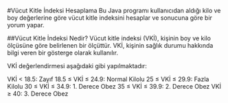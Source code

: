 #Vücut Kitle İndeksi Hesaplama
Bu Java programı kullanıcıdan aldığı kilo ve boy değerlerine göre vücut kitle indeksini hesaplar ve sonucuna göre bir yorum yapar.

##Vücut Kitle İndeksi Nedir?
Vücut kitle indeksi (VKİ), kişinin boy ve kilo ölçüsüne göre belirlenen bir ölçüttür. VKİ, kişinin sağlık durumu hakkında bilgi veren bir gösterge olarak kullanılır.

VKİ değerlendirmesi aşağıdaki gibi yapılmaktadır:

VKİ < 18.5: Zayıf
18.5 ≤ VKİ ≤ 24.9: Normal Kilolu
25 ≤ VKİ ≤ 29.9: Fazla Kilolu
30 ≤ VKİ ≤ 34.9: 1. Derece Obez
35 ≤ VKİ ≤ 39.9: 2. Derece Obez
VKİ ≥ 40: 3. Derece Obez

